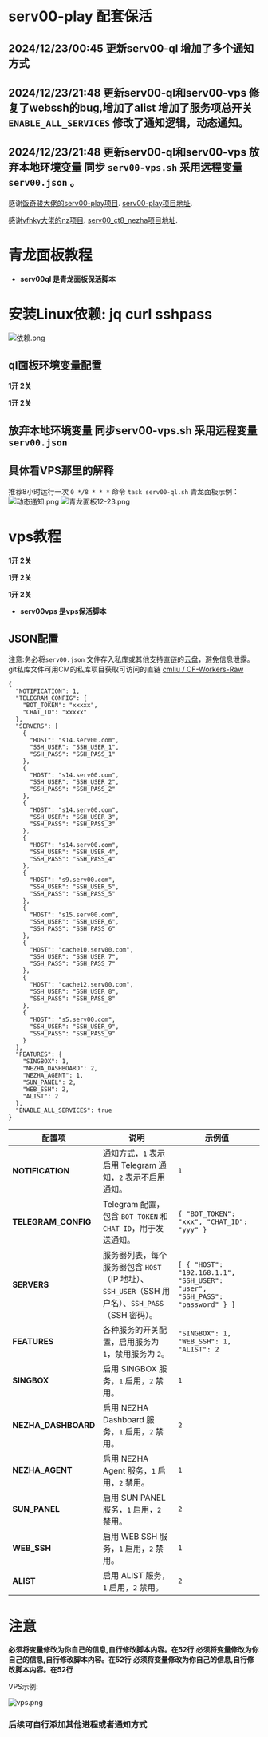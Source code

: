 # serv00-play 配套保活

## 2024/12/23/00:45 更新serv00-ql  增加了多个通知方式 
## 2024/12/23/21:48 更新serv00-ql和serv00-vps  修复了webssh的bug,增加了alist 增加了服务项总开关`ENABLE_ALL_SERVICES` 修改了通知逻辑，动态通知。
## 2024/12/23/21:48 更新serv00-ql和serv00-vps  放弃本地环境变量 同步 `serv00-vps.sh` 采用远程变量 `serv00.json`  。
感谢[饭奇骏大佬的serv00-play项目](https://github.com/frankiejun).  [serv00-play项目地址](https://github.com/frankiejun/serv00-play).

感谢[vfhky大佬的nz项目](https://github.com/vfhky).    [serv00_ct8_nezha项目地址](https://github.com/vfhky/serv00_ct8_nezha).

# 青龙面板教程
- **serv00ql 是青龙面板保活脚本**
# 安装Linux依赖: 	jq  curl  sshpass

![依赖.png](https://jpg.zjccc.us.kg/file/1734808200086_依赖.png)

## ql面板环境变量配置
**1开 2关**

**1开 2关**
## 放弃本地环境变量 同步serv00-vps.sh 采用远程变量 `serv00.json`
## 具体看VPS那里的解释

推荐8小时运行一次
`0 */8 * * *`
命令
`task serv00-ql.sh`
青龙面板示例：
![动态通知.png](https://jpg.zjccc.us.kg/file/1734961881867_动态通知.png)
![青龙面板12-23.png](https://jpg.zjccc.us.kg/file/1734962008390_青龙面板12-23.png)

# vps教程
**1开 2关**

**1开 2关**

**1开 2关**

- **serv00vps 是vps保活脚本**
## JSON配置
注意:务必将`serv00.json` 文件存入私库或其他支持直链的云盘，避免信息泄露。git私库文件可用CM的私库项目获取可访问的直链 [cmliu / CF-Workers-Raw](https://github.com/zjccc1999?submit=Search&q=raw&tab=stars&type=&sort=&direction=&submit=Search)
```
{
  "NOTIFICATION": 1,
  "TELEGRAM_CONFIG": {
    "BOT_TOKEN": "xxxxx",
    "CHAT_ID": "xxxxx"
  },
  "SERVERS": [
    {
      "HOST": "s14.serv00.com",
      "SSH_USER": "SSH_USER_1",
      "SSH_PASS": "SSH_PASS_1"
    },
    {
      "HOST": "s14.serv00.com",
      "SSH_USER": "SSH_USER_2",
      "SSH_PASS": "SSH_PASS_2"
    },
    {
      "HOST": "s14.serv00.com",
      "SSH_USER": "SSH_USER_3",
      "SSH_PASS": "SSH_PASS_3"
    },
    {
      "HOST": "s14.serv00.com",
      "SSH_USER": "SSH_USER_4",
      "SSH_PASS": "SSH_PASS_4"
    },
    {
      "HOST": "s9.serv00.com",
      "SSH_USER": "SSH_USER_5",
      "SSH_PASS": "SSH_PASS_5"
    },
    {
      "HOST": "s15.serv00.com",
      "SSH_USER": "SSH_USER_6",
      "SSH_PASS": "SSH_PASS_6"
    },
    {
      "HOST": "cache10.serv00.com",
      "SSH_USER": "SSH_USER_7",
      "SSH_PASS": "SSH_PASS_7"
    },
    {
      "HOST": "cache12.serv00.com",
      "SSH_USER": "SSH_USER_8",
      "SSH_PASS": "SSH_PASS_8"
    },
    {
      "HOST": "s5.serv00.com",
      "SSH_USER": "SSH_USER_9",
      "SSH_PASS": "SSH_PASS_9"
    }
  ],
  "FEATURES": {
    "SINGBOX": 1,
    "NEZHA_DASHBOARD": 2,
    "NEZHA_AGENT": 1,
    "SUN_PANEL": 2,
    "WEB_SSH": 2,
    "ALIST": 2
  },
  "ENABLE_ALL_SERVICES": true
}

```
| 配置项                | 说明                                                                                   | 示例值                  |
|-----------------------|----------------------------------------------------------------------------------------|-------------------------|
| **NOTIFICATION**       | 通知方式，`1` 表示启用 Telegram 通知，`2` 表示不启用通知。                             | `1`                       |
| **TELEGRAM_CONFIG**    | Telegram 配置，包含 `BOT_TOKEN` 和 `CHAT_ID`，用于发送通知。                         | `{ "BOT_TOKEN": "xxx", "CHAT_ID": "yyy" }` |
| **SERVERS**            | 服务器列表，每个服务器包含 `HOST`（IP 地址）、`SSH_USER`（SSH 用户名）、`SSH_PASS`（SSH 密码）。 | `[ { "HOST": "192.168.1.1", "SSH_USER": "user", "SSH_PASS": "password" } ]` |
| **FEATURES**           | 各种服务的开关配置，启用服务为 `1`，禁用服务为 `2`。                                      | `"SINGBOX": 1, "WEB_SSH": 1, "ALIST": 2` |
| **SINGBOX**            | 启用 SINGBOX 服务，`1` 启用，`2` 禁用。                                                 | `1`                       |
| **NEZHA_DASHBOARD**    | 启用 NEZHA Dashboard 服务，`1` 启用，`2` 禁用。                                          | `2`                       |
| **NEZHA_AGENT**        | 启用 NEZHA Agent 服务，`1` 启用，`2` 禁用。                                              | `1`                       |
| **SUN_PANEL**          | 启用 SUN PANEL 服务，`1` 启用，`2` 禁用。                                                | `2`                       |
| **WEB_SSH**            | 启用 WEB SSH 服务，`1` 启用，`2` 禁用。                                                  | `1`                       |
| **ALIST**              | 启用 ALIST 服务，`1` 启用，`2` 禁用。                                                    | `2`                       |


# 注意
**必须将变量修改为你自己的信息,自行修改脚本内容。在52行** 
**必须将变量修改为你自己的信息,自行修改脚本内容。在52行**
**必须将变量修改为你自己的信息,自行修改脚本内容。在52行**


VPS示例:

![vps.png](https://jpg.zjccc.us.kg/file/1734885866468_vps.png)


### 后续可自行添加其他进程或者通知方式


